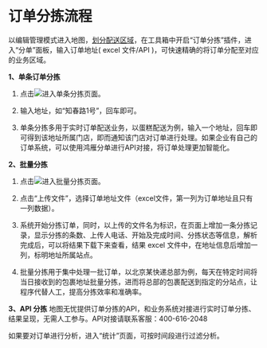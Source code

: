 # 订单分拣流程
以编辑管理模式进入地图，[划分配送区域](/draw-region.html)，在工具箱中开启“订单分拣”插件，进入“分单”面板，输入订单地址( excel 文件/API )，可快速精确的将订单分配至对应的业务区域。


**1、单条订单分拣**

1) 点击![](https://pic.dituwuyou.com/map%2Fpicture%2Fdispatch%2Fsingle-dispatch.png)进入单条分拣页面。

2) 输入地址，如“知春路1号”，回车即可。

3) 单条分拣多用于实时订单配送业务，以蛋糕配送为例，输入一个地址，回车即可得到该地址所属门店，即而通知该门店对订单进行处理。如果企业有自己的订单系统，可以使用鸿雁分单进行API对接，将订单处理更加智能化。

**2、批量分拣**

1) 点击![](https://pic.dituwuyou.com/map%2Fpicture%2Fdispatch%2Fdispatch.png)进入批量分拣页面。

2) 点击“上传文件”，选择订单地址文件（excel文件，第一列为订单地址且只有一列数据）。

3) 系统开始分拣订单，同时，以上传的文件名为标识，在页面上增加一条分拣记录，显示分拣的条数、上传人电话、开始及完成时间、分拣状态等信息，解析完成后，可以将结果下载下来查看，结果 excel 文件中，在地址信息后增加一列，标明地址所属站点。

4) 批量分拣用于集中处理一批订单，以北京某快递总部为例，每天在特定时间将当日接收到的包裹地址批量分拣，进而将总部的包裹配送到指定的分站点，让程序代替人工，提高分拣效率和准确率。

**3、API 分拣**
地图无忧提供订单分拣的API，和业务系统对接进行实时订单分拣、结果呈现，无需人工参与。API对接请联系客服：400-616-2048

如果要对订单进行分析，进入“统计”页面，可按时间段进行过滤分析。


